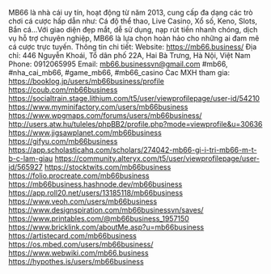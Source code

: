 MB66 là nhà cái uy tín, hoạt động từ năm 2013, cung cấp đa dạng các trò chơi cá cược hấp dẫn như: Cá độ thể thao, Live Casino, Xổ số, Keno, Slots, Bắn cá...Với giao diện đẹp mắt, dễ sử dụng, nạp rút tiền nhanh chóng, dịch vụ hỗ trợ chuyên nghiệp, MB66 là lựa chọn hoàn hảo cho những ai đam mê cá cược trực tuyến.
Thông tin chi tiết:
Website: https://mb66.business/
Địa chỉ: 446 Nguyễn Khoái, Tổ dân phố 22A, Hai Bà Trưng, Hà Nội, Việt Nam
Phone: 0912065995
Email: mb66.businessvn@gmail.com
#mb66, #nha_cai_mb66, #game_mb66, #mb66_casino
Cac MXH tham gia:
https://booklog.jp/users/mb66business/profile
https://coub.com/mb66business
https://socialtrain.stage.lithium.com/t5/user/viewprofilepage/user-id/54210
https://www.myminifactory.com/users/mb66business
https://www.wpgmaps.com/forums/users/mb66business/
http://users.atw.hu/tuleles/phpBB2/profile.php?mode=viewprofile&u=30636
https://www.jigsawplanet.com/mb66business
https://gifyu.com/mb66business
https://app.scholasticahq.com/scholars/274042-mb66-gi-i-tri-mb66-m-t-b-c-lam-giau
https://community.alteryx.com/t5/user/viewprofilepage/user-id/565927
https://stocktwits.com/mb66business
https://folio.procreate.com/mb66business
https://mb66business.hashnode.dev/mb66business
https://app.roll20.net/users/13185118/mb66business
https://www.veoh.com/users/mb66business
https://www.designspiration.com/mb66businessvn/saves/
https://www.printables.com/@mb66business_1957150
https://www.bricklink.com/aboutMe.asp?u=mb66business
https://artistecard.com/mb66business
https://os.mbed.com/users/mb66business/
https://www.webwiki.com/mb66.business
https://hypothes.is/users/mb66business





